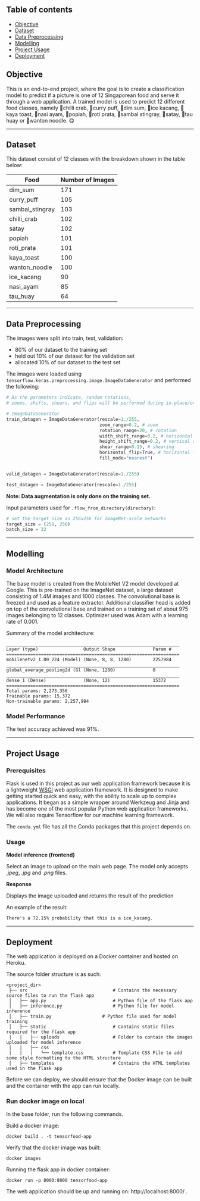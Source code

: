 ## Table of contents
* [Objective](#objective)
* [Dataset](#dataset)
* [Data Preprocessing](#data-preprocessing)
* [Modelling](#modelling)
* [Project Usage](#project-usage)
* [Deployment](#deployment)

## Objective
This is an end-to-end project, where the goal is to create a classification model to predict if a picture is one of 12 Singaporean food and serve it through a web application. A trained model is used to predict 12 different food classes, namely 🦀chilli crab, 🥟curry puff, 🍤dim sum, 🍧ice kacang, 🥪kaya toast, 🍚nasi ayam, 🌯popiah, 🥞roti prata, 🐠sambal stingray, 🍢satay, 🍵tau huay or 🍜wanton noodle. 😋

---
## Dataset
This dataset consist of 12 classes with the breakdown shown in the table below:

| Food 	| Number of Images 	|
|---	|---	|
| dim_sum 	| 171 	|
| curry_puff 	| 105 	|
| sambal_stingray 	| 103 	|
| chilli_crab 	| 102 	|
| satay 	| 102 	|
| popiah 	| 101 	|
| roti_prata 	| 101 	|
| kaya_toast 	| 100 	|
| wanton_noodle 	| 100 	|
| ice_kacang 	| 90 	|
| nasi_ayam 	| 85 	|
| tau_huay 	| 64 	|

---
## Data Preprocessing

The images were split into train, test, validation:
- 80% of our dataset to the training set
- held out 10% of our dataset for the validation set
- allocated 10% of our dataset to the test set

The images were loaded using `tensorflow.keras.preprocessing.image.ImageDataGenerator` and performed the following:

```python
# As the parameters indicate, random rotations, 
# zooms, shifts, shears, and flips will be performed during in-place/on-the-fly data augmentation.

# ImageDataGenerator
train_datagen = ImageDataGenerator(rescale=1./255,
                                   zoom_range=0.2, # zoom
                                   rotation_range=20, # rotation
                                   width_shift_range=0.2, # horizontal shift
                                   height_shift_range=0.2, # vertical shift
                                   shear_range=0.15, # shearing
                                   horizontal_flip=True, # horizontal flip
                                   fill_mode="nearest")


valid_datagen = ImageDataGenerator(rescale=1./255)

test_datagen = ImageDataGenerator(rescale=1./255)
```

**Note: Data augmentation is only done on the training set.**

Input parameters used for `.flow_from_directory(directory)`:

```python
# set the target size as 256x256 for ImageNet-scale networks 
target_size = (256, 256)
batch_size = 32
```

---
## Modelling

### Model Architecture
The base model is created from the MobileNet V2 model developed at Google. This is pre-trained on the ImageNet dataset, a large dataset consisting of 1.4M images and 1000 classes. The convolutional base is freezed and used as a feature extractor. Additional classifier head is added on top of the convolutional base and trained on a training set of about 975 images belonging to 12 classes. Optimizer used was Adam with a learning rate of 0.001. 

Summary of the  model architecture:

```
_________________________________________________________________
Layer (type)                 Output Shape              Param #   
=================================================================
mobilenetv2_1.00_224 (Model) (None, 8, 8, 1280)        2257984   
_________________________________________________________________
global_average_pooling2d (Gl (None, 1280)              0         
_________________________________________________________________
dense_1 (Dense)              (None, 12)                15372     
=================================================================
Total params: 2,273,356
Trainable params: 15,372
Non-trainable params: 2,257,984
```

### Model Performance
The test accuracy achieved was 91%.

---
## Project Usage

### Prerequisites

Flask is used in this project as our web application framework because it is a lightweight [WSGI](https://wsgi.readthedocs.io/) web application framework. It is designed to make getting started quick and easy, with the ability to scale up to complex applications. It began as a simple wrapper around Werkzeug and Jinja and has become one of the most popular Python web application frameworks. We will also require Tensorflow for our machine learning framework. 

The `conda.yml` file has all the Conda packages that this project depends on.

### Usage
**Model inference (frontend)**

Select an image to upload on the main web page. The model only accepts *.jpeg*, *.jpg* and *.png* files.

**Response**

Displays the image uploaded and returns the result of the prediction

An example of the result:

``There's a 72.15% probability that this is a ice_kacang.``

---
## Deployment
The web application is deployed on a Docker container and hosted on Heroku.

The source folder structure is as such:

```
<project_dir>
 ├── src                                # Contains the necessary source files to run the flask app
 │   ├── app.py				            # Python file of the flask app	
 │   ├── inference.py		            # Python file for model inference
 │   ├── train.py		            # Python file used for model training
 │   ├── static                         # Contains static files required for the flask app
 |   |   ├── uploads                    # Folder to contain the images uploaded for model inference
 |   |   ├── css
 |   |   |   └── template.css		    # Template CSS File to add some style formatting to the HTML structure
 │   ├── templates                      # Contains the HTML templates used in the flask app

```
Before we can deploy, we should ensure that the Docker image can be built and the container with the app can run locally.

### Run docker image on local
In the base folder, run the following commands.

Build a docker image:

```
docker build . -t tensorfood-app
```

Verify that the docker image was built:

```
docker images
```

Running the flask app in docker container: 

```
docker run -p 8000:8000 tensorfood-app
```

The web application should be up and running on: http://localhost:8000/ .
